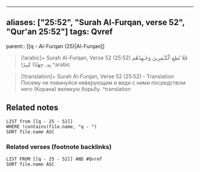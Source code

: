 
---
aliases: ["25:52", "Surah Al-Furqan, verse 52", "Qur'an 25:52"]
tags: Qvref
---

parent:: [[q - Al-Furqan (25)|Al-Furqan]]

> [!arabic]+ Surah Al-Furqan, Verse 52 (25:52)
> <span class="quran-arabic">فَلَا تُطِعِ ٱلْكَـٰفِرِينَ وَجَـٰهِدْهُم بِهِۦ جِهَادًا كَبِيرًا</span>
^arabic

> [!translation]+ Surah Al-Furqan, Verse 52 (25:52) - Translation
> Посему не повинуйся неверующим и веди с ними посредством него (Корана) великую борьбу.
^translation



## Related notes
```dataview
LIST from [[q - 25 - 52]]
WHERE !contains(file.name, "q - ")
SORT file.name ASC
```

### Related verses (footnote backlinks)
```dataview
LIST FROM [[q - 25 - 52]] AND #Qvref
SORT file.name ASC
```

